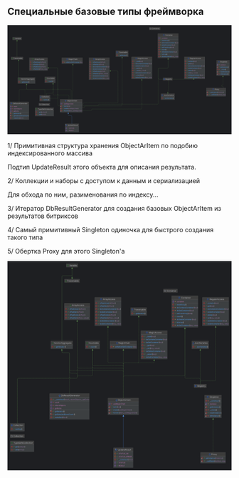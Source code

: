 ## Специальные базовые типы фреймворка

![](docs/img/Types.png)

1/ Примитивная структура хранения ObjectArItem по подобию индексированного массива

Подтип UpdateResult этого объекта для описания результата.

2/ Коллекции и наборы с доступом к данным и сериализацией

Для обхода по ним, разименования по индексу...

3/ Итератор DbResultGenerator для создания базовых ObjectArItem из результатов битриксов

4/ Самый примитивный Singleton одиночка для быстрого создания такого типа

5/ Обертка Proxy для этого Singleton'а

![](docs/img/Types-2.png)
